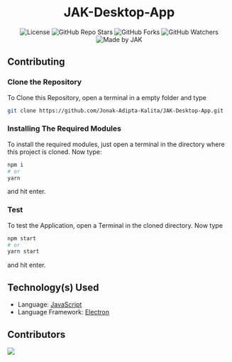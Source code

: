 <div align=center>

# JAK-Desktop-App

![License](https://img.shields.io/github/license/Jonak-Adipta-Kalita/JAK-Desktop-App?style=for-the-badge)
![GitHub Repo Stars](https://img.shields.io/github/stars/Jonak-Adipta-Kalita/JAK-Desktop-App?style=for-the-badge)
![GitHub Forks](https://img.shields.io/github/forks/Jonak-Adipta-Kalita/JAK-Desktop-App?style=for-the-badge)
![GitHub Watchers](https://img.shields.io/github/watchers/Jonak-Adipta-Kalita/JAK-Desktop-App?style=for-the-badge)
![Made by JAK](https://img.shields.io/badge/BeastNight%20TV-Made%20by%20JAK-blue?style=for-the-badge)

</div>

## Contributing

### Clone the Repository

To Clone this Repository, open a terminal in a empty folder and type

```bash
git clone https://github.com/Jonak-Adipta-Kalita/JAK-Desktop-App.git
```

### Installing The Required Modules

To install the required modules, just open a terminal in the directory where this project is
cloned. Now type:

```bash
npm i
# or
yarn
```

and hit enter.

### Test

To test the Application, open a Terminal in the cloned directory. Now type

```bash
npm start
# or
yarn start
```

and hit enter.

## Technology(s) Used

-   Language: [JavaScript](https://www.javascript.com/)
-   Language Framework: [Electron](https://www.electronjs.org/)

## Contributors

<a href = "https://github.com/Jonak-Adipta-Kalita/JAK-Desktop-App/graphs/contributors">
	<img src="https://contrib.rocks/image?repo=Jonak-Adipta-Kalita/JAK-Desktop-App" />
</a>
